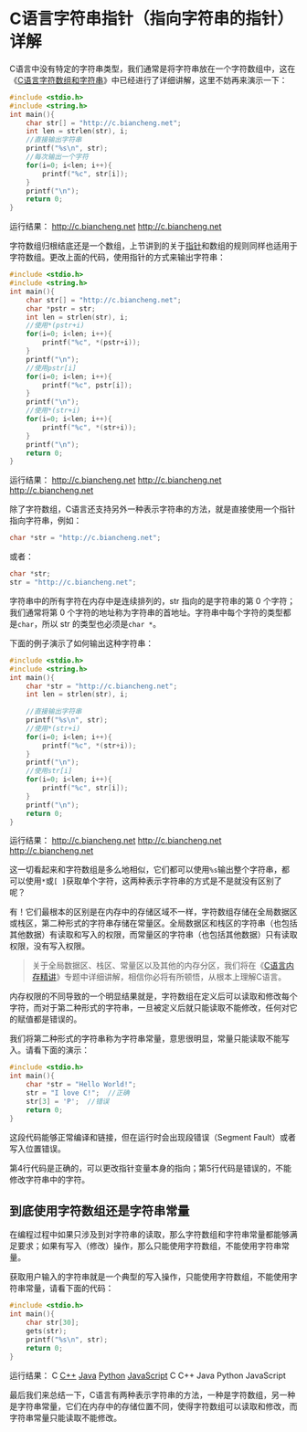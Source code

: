 # C语言字符串指针（指向字符串的指针）详解

C语言中没有特定的字符串类型，我们通常是将字符串放在一个字符数组中，这在《[C语言字符数组和字符串](http://c.biancheng.net/view/1832.html)》中已经进行了详细讲解，这里不妨再来演示一下：

```c
#include <stdio.h>
#include <string.h>
int main(){
    char str[] = "http://c.biancheng.net";
    int len = strlen(str), i;
    //直接输出字符串
    printf("%s\n", str);
    //每次输出一个字符
    for(i=0; i<len; i++){
        printf("%c", str[i]);
    }
    printf("\n");
    return 0;
}
```

运行结果：
http://c.biancheng.net
http://c.biancheng.net

字符数组归根结底还是一个数组，上节讲到的关于[指针](http://c.biancheng.net/c/80/)和数组的规则同样也适用于字符数组。更改上面的代码，使用指针的方式来输出字符串：

```c
#include <stdio.h>
#include <string.h>
int main(){
    char str[] = "http://c.biancheng.net";
    char *pstr = str;
    int len = strlen(str), i;
    //使用*(pstr+i)
    for(i=0; i<len; i++){
        printf("%c", *(pstr+i));
    }
    printf("\n");
    //使用pstr[i]
    for(i=0; i<len; i++){
        printf("%c", pstr[i]);
    }
    printf("\n");
    //使用*(str+i)
    for(i=0; i<len; i++){
        printf("%c", *(str+i));
    }
    printf("\n");
    return 0;
}
```

运行结果：
http://c.biancheng.net
http://c.biancheng.net
http://c.biancheng.net

除了字符数组，C语言还支持另外一种表示字符串的方法，就是直接使用一个指针指向字符串，例如：

```c
char *str = "http://c.biancheng.net";
```

或者：

```c
char *str;
str = "http://c.biancheng.net";
```

字符串中的所有字符在内存中是连续排列的，str 指向的是字符串的第 0 个字符；我们通常将第 0  个字符的地址称为字符串的首地址。字符串中每个字符的类型都是`char`，所以 str 的类型也必须是`char *`。

下面的例子演示了如何输出这种字符串：

```c
#include <stdio.h>
#include <string.h>
int main(){
    char *str = "http://c.biancheng.net";
    int len = strlen(str), i;
   
    //直接输出字符串
    printf("%s\n", str);
    //使用*(str+i)
    for(i=0; i<len; i++){
        printf("%c", *(str+i));
    }
    printf("\n");
    //使用str[i]
    for(i=0; i<len; i++){
        printf("%c", str[i]);
    }
    printf("\n");
    return 0;
}
```

运行结果：
http://c.biancheng.net
http://c.biancheng.net
http://c.biancheng.net

这一切看起来和字符数组是多么地相似，它们都可以使用`%s`输出整个字符串，都可以使用`*`或`[ ]`获取单个字符，这两种表示字符串的方式是不是就没有区别了呢？

有！它们最根本的区别是在内存中的存储区域不一样，字符数组存储在全局数据区或栈区，第二种形式的字符串存储在常量区。全局数据区和栈区的字符串（也包括其他数据）有读取和写入的权限，而常量区的字符串（也包括其他数据）只有读取权限，没有写入权限。

> 关于全局数据区、栈区、常量区以及其他的内存分区，我们将在《[C语言内存精讲](http://c.biancheng.net/c/140/)》专题中详细讲解，相信你必将有所顿悟，从根本上理解C语言。

内存权限的不同导致的一个明显结果就是，字符数组在定义后可以读取和修改每个字符，而对于第二种形式的字符串，一旦被定义后就只能读取不能修改，任何对它的赋值都是错误的。

我们将第二种形式的字符串称为字符串常量，意思很明显，常量只能读取不能写入。请看下面的演示：

```c
#include <stdio.h>
int main(){
    char *str = "Hello World!";
    str = "I love C!";  //正确
    str[3] = 'P';  //错误
    return 0;
}
```

这段代码能够正常编译和链接，但在运行时会出现段错误（Segment Fault）或者写入位置错误。

第4行代码是正确的，可以更改指针变量本身的指向；第5行代码是错误的，不能修改字符串中的字符。

## 到底使用字符数组还是字符串常量

在编程过程中如果只涉及到对字符串的读取，那么字符数组和字符串常量都能够满足要求；如果有写入（修改）操作，那么只能使用字符数组，不能使用字符串常量。

获取用户输入的字符串就是一个典型的写入操作，只能使用字符数组，不能使用字符串常量，请看下面的代码：

```c
#include <stdio.h>
int main(){
    char str[30];
    gets(str);
    printf("%s\n", str);
    return 0;
}
```

运行结果：
C [C++](http://c.biancheng.net/cplus/) [Java](http://c.biancheng.net/java/) [Python](http://c.biancheng.net/python/) [JavaScript](http://c.biancheng.net/js/)
C C++ Java Python JavaScript

最后我们来总结一下，C语言有两种表示字符串的方法，一种是字符数组，另一种是字符串常量，它们在内存中的存储位置不同，使得字符数组可以读取和修改，而字符串常量只能读取不能修改。